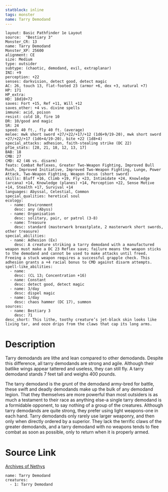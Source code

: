 ```yaml
---
statblock: inline
tags: monster
name: Tarry Demodand
---
```

```statblock
layout: Basic Pathfinder 1e Layout
source:  "Bestiary 3"
Monster_CR: 13
name: Tarry Demodand
Monster_XP: 25600
alignment: CE
size: Medium
type: outsider
subtype: (chaotic, demodand, evil, extraplanar)
INI: +9
perception: +22
senses: darkvision, detect good, detect magic
AC: 26, touch 13, flat-footed 23 (armor +6, dex +3, natural +7)
HP: 171
HP_extra: 
HD: 18d10+72
saves: Fort +15, Ref +11, Will +12
saves_other: +4 vs. divine spells
immune: acid, poison
resist: cold 10, fire 10
DR: 10/good and magic
SR: 24
speed: 40 ft., fly 40 ft. (average)
melee: mwk short sword +27/+22/+17/+12 (1d6+9/19-20), mwk short sword +27/+22/+17 (1d6+4/19-20), bite +22 (1d8+4)
special_attacks: adhesion, faith-stealing strike (DC 22)
pf1e_stats: [28, 21, 18, 12, 13, 17]
BAB: 18
CMB: 27
CMD: 42 (46 vs. disarm)
feats: Combat Reflexes, Greater Two-Weapon Fighting, Improved Bull Rush, Improved Initiative, Improved Two-Weapon Fighting, Lunge, Power Attack, Two-Weapon Fighting, Weapon Focus (short sword)
skills: Bluff +16, Climb +19, Fly +23, Intimidate +24, Knowledge (arcana) +14, Knowledge (planes) +14, Perception +22, Sense Motive +14, Stealth +17, Survival +14
languages: Abyssal, Celestial, Common
special_qualities: heretical soul
ecology:
  - name: Environment
    desc: any (Abyss)
  - name: Organisation
    desc: solitary, pair, or patrol (3-8)
  - name: Treasure
    desc: standard (masterwork breastplate, 2 masterwork short swords, other treasure)
special_abilities:
  - name: Adhesion (Ex)
    desc: A creature striking a tarry demodand with a manufactured weapon must make a DC 23 Reflex save; failure means the weapon sticks to the demodand and cannot be used to make attacks until freed. Freeing a stuck weapon requires a successful grapple check. This adhesion grants a +4 racial bonus to CMD against disarm attempts.
spell-like_abilities:
  - name:
    desc: (CL 13; Concentration +16)
  - name: Constant
    desc: detect good, detect magic
  - name: 3/day
    desc: dispel magic
  - name: 1/day
    desc: chaos hammer (DC 17), summon
sources:
  - name: Bestiary 3
    desc: 71
desc_short: This lithe, toothy creature’s jet-black skin looks like living tar, and ooze drips from the claws that cap its long arms.
```
# Description
Tarry demodands are lithe and lean compared to other demodands. Despite this difference, all tarry demodands are strong and agile. Although their batlike wings appear tattered and useless, they can still fly. A tarry demodand stands 7 feet tall and weighs 400 pounds.

The tarry demodand is the grunt of the demodand army-bred for battle, these swift and deadly demodands make up the bulk of any demodand legion. That they themselves are more powerful than most outsiders is as much a testament to their race as anything else-a single tarry demodand is a formidable opponent, to say nothing of a group of the creatures. Although tarry demodands are quite strong, they prefer using light weapons-one in each hand. Tarry demodands only rarely use larger weaponry, and then only when directly ordered by a superior. They lack the terrific claws of the greater demodands, and a tarry demodand with no weapons tends to flee combat as soon as possible, only to return when it is properly armed.
# Source Link
[Archives of Nethys](https://aonprd.com/MonsterDisplay.aspx?ItemName=Tarry%20Demodand)
```encounter-table
name: Tarry Demodand
creatures:
  - 1: Tarry Demodand
```
